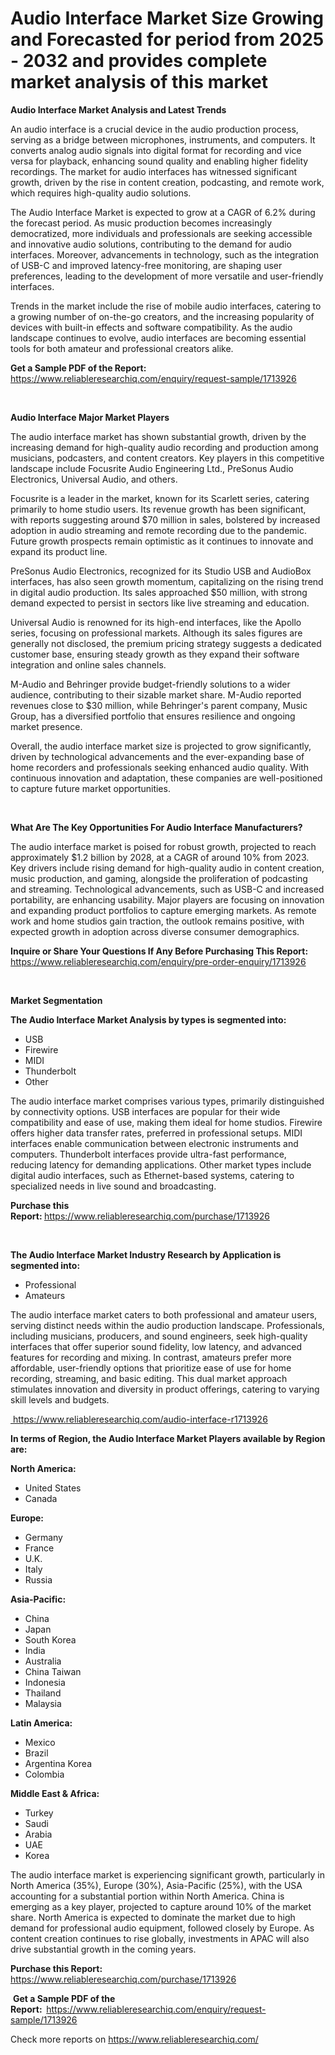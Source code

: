 <p><h1>Audio Interface Market Size Growing and Forecasted for period from 2025 - 2032 and provides complete market analysis of this market</h1></p><p><strong>Audio Interface Market Analysis and Latest Trends</strong></p>
<p><p>An audio interface is a crucial device in the audio production process, serving as a bridge between microphones, instruments, and computers. It converts analog audio signals into digital format for recording and vice versa for playback, enhancing sound quality and enabling higher fidelity recordings. The market for audio interfaces has witnessed significant growth, driven by the rise in content creation, podcasting, and remote work, which requires high-quality audio solutions.</p><p>The Audio Interface Market is expected to grow at a CAGR of 6.2% during the forecast period. As music production becomes increasingly democratized, more individuals and professionals are seeking accessible and innovative audio solutions, contributing to the demand for audio interfaces. Moreover, advancements in technology, such as the integration of USB-C and improved latency-free monitoring, are shaping user preferences, leading to the development of more versatile and user-friendly interfaces.</p><p>Trends in the market include the rise of mobile audio interfaces, catering to a growing number of on-the-go creators, and the increasing popularity of devices with built-in effects and software compatibility. As the audio landscape continues to evolve, audio interfaces are becoming essential tools for both amateur and professional creators alike.</p></p>
<p><strong>Get a Sample PDF of the Report:&nbsp;</strong> <a href="https://www.reliableresearchiq.com/enquiry/request-sample/1713926?utm_campaign=2324&utm_medium=2&utm_source=Github&utm_content=ia&utm_term=28032025&utm_id=audio-interface">https://www.reliableresearchiq.com/enquiry/request-sample/1713926</a></p>
<p>&nbsp;</p>
<p><strong>Audio Interface Major Market Players</strong></p>
<p><p>The audio interface market has shown substantial growth, driven by the increasing demand for high-quality audio recording and production among musicians, podcasters, and content creators. Key players in this competitive landscape include Focusrite Audio Engineering Ltd., PreSonus Audio Electronics, Universal Audio, and others.</p><p>Focusrite is a leader in the market, known for its Scarlett series, catering primarily to home studio users. Its revenue growth has been significant, with reports suggesting around $70 million in sales, bolstered by increased adoption in audio streaming and remote recording due to the pandemic. Future growth prospects remain optimistic as it continues to innovate and expand its product line.</p><p>PreSonus Audio Electronics, recognized for its Studio USB and AudioBox interfaces, has also seen growth momentum, capitalizing on the rising trend in digital audio production. Its sales approached $50 million, with strong demand expected to persist in sectors like live streaming and education.</p><p>Universal Audio is renowned for its high-end interfaces, like the Apollo series, focusing on professional markets. Although its sales figures are generally not disclosed, the premium pricing strategy suggests a dedicated customer base, ensuring steady growth as they expand their software integration and online sales channels.</p><p>M-Audio and Behringer provide budget-friendly solutions to a wider audience, contributing to their sizable market share. M-Audio reported revenues close to $30 million, while Behringer's parent company, Music Group, has a diversified portfolio that ensures resilience and ongoing market presence.</p><p>Overall, the audio interface market size is projected to grow significantly, driven by technological advancements and the ever-expanding base of home recorders and professionals seeking enhanced audio quality. With continuous innovation and adaptation, these companies are well-positioned to capture future market opportunities.</p></p>
<p>&nbsp;</p>
<p><strong>What Are The Key Opportunities For Audio Interface Manufacturers?</strong></p>
<p><p>The audio interface market is poised for robust growth, projected to reach approximately $1.2 billion by 2028, at a CAGR of around 10% from 2023. Key drivers include rising demand for high-quality audio in content creation, music production, and gaming, alongside the proliferation of podcasting and streaming. Technological advancements, such as USB-C and increased portability, are enhancing usability. Major players are focusing on innovation and expanding product portfolios to capture emerging markets. As remote work and home studios gain traction, the outlook remains positive, with expected growth in adoption across diverse consumer demographics.</p></p>
<p><strong>Inquire or Share Your Questions If Any Before Purchasing This Report:</strong> <a href="https://www.reliableresearchiq.com/enquiry/pre-order-enquiry/1713926?utm_campaign=2324&utm_medium=2&utm_source=Github&utm_content=ia&utm_term=28032025&utm_id=audio-interface">https://www.reliableresearchiq.com/enquiry/pre-order-enquiry/1713926</a></p>
<p>&nbsp;</p>
<p><strong>Market Segmentation</strong></p>
<p><strong>The Audio Interface Market Analysis by types is segmented into:</strong></p>
<p><ul><li>USB</li><li>Firewire</li><li>MIDI</li><li>Thunderbolt</li><li>Other</li></ul></p>
<p><p>The audio interface market comprises various types, primarily distinguished by connectivity options. USB interfaces are popular for their wide compatibility and ease of use, making them ideal for home studios. Firewire offers higher data transfer rates, preferred in professional setups. MIDI interfaces enable communication between electronic instruments and computers. Thunderbolt interfaces provide ultra-fast performance, reducing latency for demanding applications. Other market types include digital audio interfaces, such as Ethernet-based systems, catering to specialized needs in live sound and broadcasting.</p></p>
<p><strong>Purchase this Report:&nbsp;</strong><a href="https://www.reliableresearchiq.com/purchase/1713926?utm_campaign=2324&utm_medium=2&utm_source=Github&utm_content=ia&utm_term=28032025&utm_id=audio-interface">https://www.reliableresearchiq.com/purchase/1713926</a></p>
<p>&nbsp;</p>
<p><strong>The Audio Interface Market Industry Research by Application is segmented into:</strong></p>
<p><ul><li>Professional</li><li>Amateurs</li></ul></p>
<p><p>The audio interface market caters to both professional and amateur users, serving distinct needs within the audio production landscape. Professionals, including musicians, producers, and sound engineers, seek high-quality interfaces that offer superior sound fidelity, low latency, and advanced features for recording and mixing. In contrast, amateurs prefer more affordable, user-friendly options that prioritize ease of use for home recording, streaming, and basic editing. This dual market approach stimulates innovation and diversity in product offerings, catering to varying skill levels and budgets.</p></p>
<p><a href="https://www.reliableresearchiq.com/audio-interface-r1713926?utm_campaign=2324&utm_medium=2&utm_source=Github&utm_content=ia&utm_term=28032025&utm_id=audio-interface">&nbsp;https://www.reliableresearchiq.com/audio-interface-r1713926</a></p>
<p><strong>In terms of Region, the Audio Interface Market Players available by Region are:</strong></p>
<p>
    <p> <strong> North America: </strong>
        <ul>
            <li>United States</li>
            <li>Canada</li>
        </ul>
        </p> 
    <p> <strong> Europe: </strong>
        <ul>
            <li>Germany</li>
            <li>France</li>
            <li>U.K.</li>
            <li>Italy</li>
            <li>Russia</li>
        </ul>
        </p> 
    <p> <strong> Asia-Pacific: </strong>
        <ul>
            <li>China</li>
            <li>Japan</li>
            <li>South Korea</li>
            <li>India</li>
            <li>Australia</li>
            <li>China Taiwan</li>
            <li>Indonesia</li>
            <li>Thailand</li>
            <li>Malaysia</li>
        </ul>
        </p> 
    <p> <strong> Latin America: </strong>
        <ul>
            <li>Mexico</li>
            <li>Brazil</li>
            <li>Argentina Korea</li>
            <li>Colombia</li>
        </ul>
        </p> 
    <p> <strong> Middle East & Africa: </strong>
        <ul>
            <li>Turkey</li>
            <li>Saudi</li>
            <li>Arabia</li>
            <li>UAE</li>
            <li>Korea</li>
        </ul>
    </p>
    </p>
<p><p>The audio interface market is experiencing significant growth, particularly in North America (35%), Europe (30%), Asia-Pacific (25%), with the USA accounting for a substantial portion within North America. China is emerging as a key player, projected to capture around 10% of the market share. North America is expected to dominate the market due to high demand for professional audio equipment, followed closely by Europe. As content creation continues to rise globally, investments in APAC will also drive substantial growth in the coming years.</p></p>
<p><strong>Purchase this Report: </strong><a href="https://www.reliableresearchiq.com/purchase/1713926?utm_campaign=2324&utm_medium=2&utm_source=Github&utm_content=ia&utm_term=28032025&utm_id=audio-interface">https://www.reliableresearchiq.com/purchase/1713926</a></p>
<p>&nbsp;<strong>Get a Sample PDF of the Report:&nbsp;&nbsp;</strong><a href="https://www.reliableresearchiq.com/enquiry/request-sample/1713926?utm_campaign=2324&utm_medium=2&utm_source=Github&utm_content=ia&utm_term=28032025&utm_id=audio-interface">https://www.reliableresearchiq.com/enquiry/request-sample/1713926</a></p>
<p><strong></strong></p>
<p>Check more reports on <a href="https://www.reliableresearchiq.com/?utm_campaign=2324&utm_medium=2&utm_source=Github&utm_content=ia&utm_term=28032025&utm_id=audio-interface">https://www.reliableresearchiq.com/</a></p>